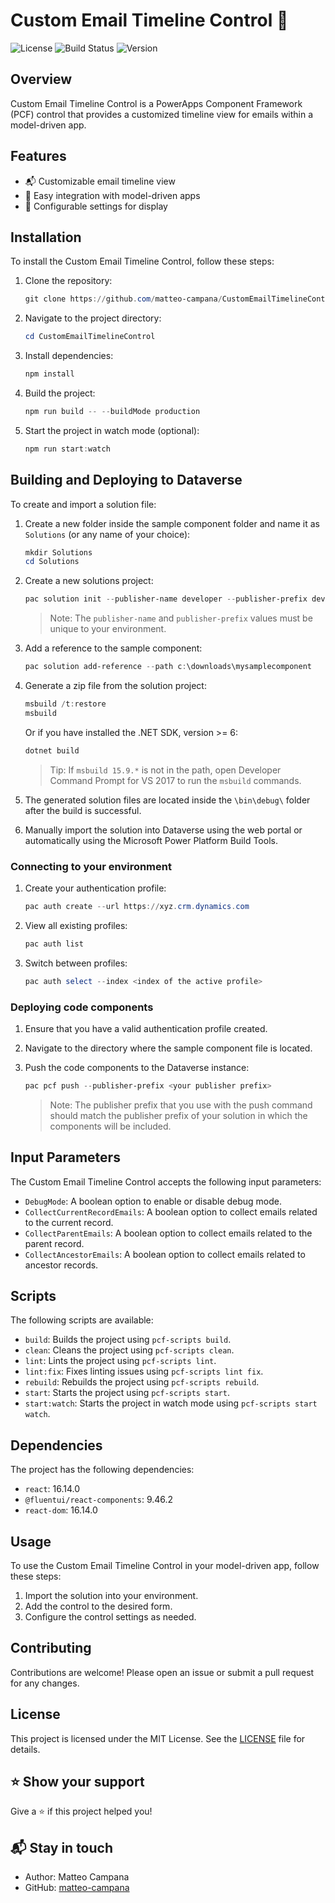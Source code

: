 # Custom Email Timeline Control 📧

![License](https://img.shields.io/badge/license-MIT-blue.svg)
![Build Status](https://img.shields.io/badge/build-passing-brightgreen.svg)
![Version](https://img.shields.io/badge/version-1.0.0-brightgreen.svg)

## Overview

Custom Email Timeline Control is a PowerApps Component Framework (PCF) control that provides a customized timeline view for emails within a model-driven app.

## Features

- 📬 Customizable email timeline view
- 📅 Easy integration with model-driven apps
- 🔧 Configurable settings for display

## Installation

To install the Custom Email Timeline Control, follow these steps:

1. Clone the repository:

    ```powershell
    git clone https://github.com/matteo-campana/CustomEmailTimelineControl.git
    ```

2. Navigate to the project directory:

    ```powershell
    cd CustomEmailTimelineControl
    ```

3. Install dependencies:

    ```powershell
    npm install
    ```

4. Build the project:

    ```powershell
    npm run build -- --buildMode production
    ```

5. Start the project in watch mode (optional):

    ```powershell
    npm run start:watch
    ```

## Building and Deploying to Dataverse

To create and import a solution file:

1. Create a new folder inside the sample component folder and name it as `Solutions` (or any name of your choice):

    ```powershell
    mkdir Solutions
    cd Solutions
    ```

2. Create a new solutions project:

    ```powershell
    pac solution init --publisher-name developer --publisher-prefix dev
    ```

    > Note: The `publisher-name` and `publisher-prefix` values must be unique to your environment.

3. Add a reference to the sample component:

    ```powershell
    pac solution add-reference --path c:\downloads\mysamplecomponent
    ```

4. Generate a zip file from the solution project:

    ```powershell
    msbuild /t:restore
    msbuild
    ```

    Or if you have installed the .NET SDK, version >= 6:

    ```powershell
    dotnet build
    ```

    > Tip: If `msbuild 15.9.*` is not in the path, open Developer Command Prompt for VS 2017 to run the `msbuild` commands.

5. The generated solution files are located inside the `\bin\debug\` folder after the build is successful.

6. Manually import the solution into Dataverse using the web portal or automatically using the Microsoft Power Platform Build Tools.

### Connecting to your environment

1. Create your authentication profile:

    ```powershell
    pac auth create --url https://xyz.crm.dynamics.com
    ```

2. View all existing profiles:

    ```powershell
    pac auth list
    ```

3. Switch between profiles:

    ```powershell
    pac auth select --index <index of the active profile>
    ```

### Deploying code components

1. Ensure that you have a valid authentication profile created.
2. Navigate to the directory where the sample component file is located.
3. Push the code components to the Dataverse instance:

    ```powershell
    pac pcf push --publisher-prefix <your publisher prefix>
    ```

    > Note: The publisher prefix that you use with the push command should match the publisher prefix of your solution in which the components will be included.

## Input Parameters

The Custom Email Timeline Control accepts the following input parameters:

- `DebugMode`: A boolean option to enable or disable debug mode.
- `CollectCurrentRecordEmails`: A boolean option to collect emails related to the current record.
- `CollectParentEmails`: A boolean option to collect emails related to the parent record.
- `CollectAncestorEmails`: A boolean option to collect emails related to ancestor records.

## Scripts

The following scripts are available:

- `build`: Builds the project using `pcf-scripts build`.
- `clean`: Cleans the project using `pcf-scripts clean`.
- `lint`: Lints the project using `pcf-scripts lint`.
- `lint:fix`: Fixes linting issues using `pcf-scripts lint fix`.
- `rebuild`: Rebuilds the project using `pcf-scripts rebuild`.
- `start`: Starts the project using `pcf-scripts start`.
- `start:watch`: Starts the project in watch mode using `pcf-scripts start watch`.

## Dependencies

The project has the following dependencies:

- `react`: 16.14.0
- `@fluentui/react-components`: 9.46.2
- `react-dom`: 16.14.0

## Usage

To use the Custom Email Timeline Control in your model-driven app, follow these steps:

1. Import the solution into your environment.
2. Add the control to the desired form.
3. Configure the control settings as needed.

## Contributing

Contributions are welcome! Please open an issue or submit a pull request for any changes.

## License

This project is licensed under the MIT License. See the [LICENSE](LICENSE) file for details.

## ⭐️ Show your support

Give a ⭐️ if this project helped you!

## 📬 Stay in touch

- Author: Matteo Campana
- GitHub: [matteo-campana](https://github.com/matteo-campana)

